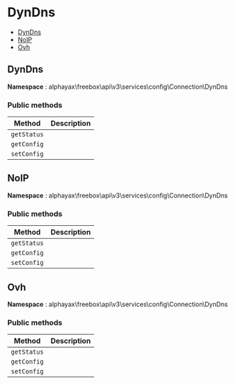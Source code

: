 # DynDns

- [DynDns](#DynDns)
- [NoIP](#NoIP)
- [Ovh](#Ovh)


<a name="DynDns"></a>
## DynDns

**Namespace**  : alphayax\freebox\api\v3\services\config\Connection\DynDns

### Public methods

| Method | Description |
|---|---|
| `getStatus` |  | 
| `getConfig` |  | 
| `setConfig` |  | 

<a name="NoIP"></a>
## NoIP

**Namespace**  : alphayax\freebox\api\v3\services\config\Connection\DynDns

### Public methods

| Method | Description |
|---|---|
| `getStatus` |  | 
| `getConfig` |  | 
| `setConfig` |  | 

<a name="Ovh"></a>
## Ovh

**Namespace**  : alphayax\freebox\api\v3\services\config\Connection\DynDns

### Public methods

| Method | Description |
|---|---|
| `getStatus` |  | 
| `getConfig` |  | 
| `setConfig` |  | 
